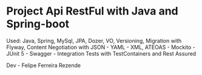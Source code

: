# Project Api RestFul with Java and Spring-boot

Used: Java, Spring, MySql, JPA, Dozer, VO, Versioning, 
Migration with Flyway, Content Negotiation with JSON - YAML - XML,
ATEOAS - Mockito - JUnit 5 - Swagger - Integration Tests with TestContainers and Rest Assured

Dev - Felipe Ferreira Rezende
